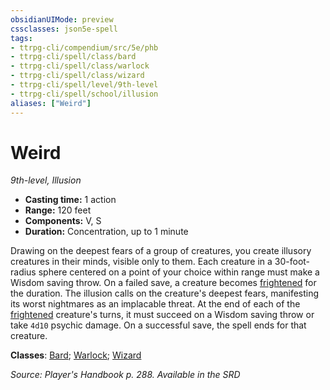 ```yaml
---
obsidianUIMode: preview
cssclasses: json5e-spell
tags:
- ttrpg-cli/compendium/src/5e/phb
- ttrpg-cli/spell/class/bard
- ttrpg-cli/spell/class/warlock
- ttrpg-cli/spell/class/wizard
- ttrpg-cli/spell/level/9th-level
- ttrpg-cli/spell/school/illusion
aliases: ["Weird"]
---
```

# Weird
*9th-level, Illusion*  

- **Casting time:** 1 action
- **Range:** 120 feet
- **Components:** V, S
- **Duration:** Concentration, up to 1 minute

Drawing on the deepest fears of a group of creatures, you create illusory creatures in their minds, visible only to them. Each creature in a 30-foot-radius sphere centered on a point of your choice within range must make a Wisdom saving throw. On a failed save, a creature becomes [frightened](3-Mechanics/CLI/rules/conditions.md#Frightened) for the duration. The illusion calls on the creature's deepest fears, manifesting its worst nightmares as an implacable threat. At the end of each of the [frightened](3-Mechanics/CLI/rules/conditions.md#Frightened) creature's turns, it must succeed on a Wisdom saving throw or take `4d10` psychic damage. On a successful save, the spell ends for that creature.

**Classes**: [Bard](list-spells-classes-bard); [Warlock](list-spells-classes-warlock); [Wizard](list-spells-classes-wizard)

*Source: Player's Handbook p. 288. Available in the <span title='Systems Reference Document (5.1)'>SRD</span>*